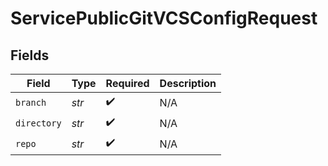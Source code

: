 # ServicePublicGitVCSConfigRequest


## Fields

| Field              | Type               | Required           | Description        |
| ------------------ | ------------------ | ------------------ | ------------------ |
| `branch`           | *str*              | :heavy_check_mark: | N/A                |
| `directory`        | *str*              | :heavy_check_mark: | N/A                |
| `repo`             | *str*              | :heavy_check_mark: | N/A                |